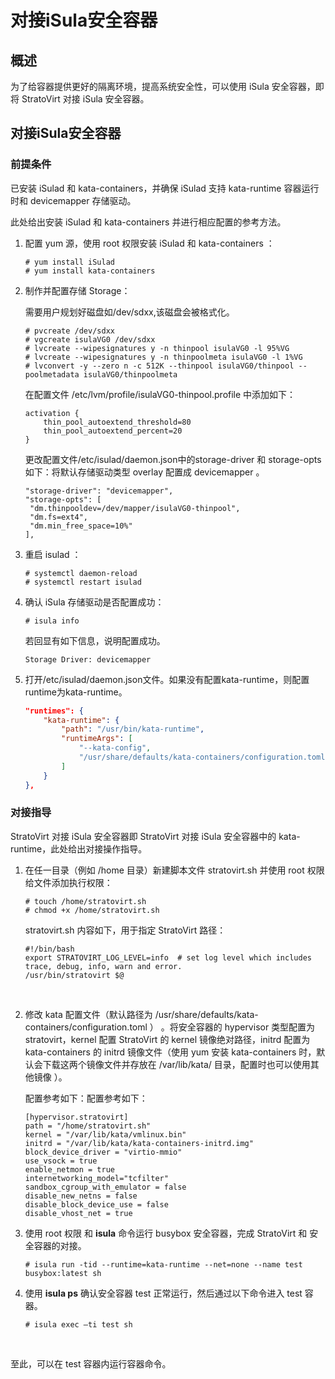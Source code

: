 # 对接iSula安全容器


## 概述

为了给容器提供更好的隔离环境，提高系统安全性，可以使用 iSula 安全容器，即将 StratoVirt 对接 iSula 安全容器。

## 对接iSula安全容器

### **前提条件**

已安装 iSulad 和 kata-containers，并确保 iSulad 支持 kata-runtime 容器运行时和 devicemapper 存储驱动。

此处给出安装 iSulad 和 kata-containers 并进行相应配置的参考方法。

1. 配置 yum 源，使用 root 权限安装 iSulad 和 kata-containers ：

   ```shell
   # yum install iSulad
   # yum install kata-containers
   ```

2. 制作并配置存储 Storage：

   需要用户规划好磁盘如/dev/sdxx,该磁盘会被格式化。

    ```shell
    # pvcreate /dev/sdxx
    # vgcreate isulaVG0 /dev/sdxx
    # lvcreate --wipesignatures y -n thinpool isulaVG0 -l 95%VG
    # lvcreate --wipesignatures y -n thinpoolmeta isulaVG0 -l 1%VG
    # lvconvert -y --zero n -c 512K --thinpool isulaVG0/thinpool --poolmetadata isulaVG0/thinpoolmeta
    ```

   在配置文件 /etc/lvm/profile/isulaVG0-thinpool.profile 中添加如下：

    ```
    activation {
        thin_pool_autoextend_threshold=80
        thin_pool_autoextend_percent=20
    }
    ```

   更改配置文件/etc/isulad/daemon.json中的storage-driver 和 storage-opts 如下：将默认存储驱动类型 overlay 配置成 devicemapper 。

    ```
    "storage-driver": "devicemapper",
    "storage-opts": [
     "dm.thinpooldev=/dev/mapper/isulaVG0-thinpool",
     "dm.fs=ext4",
     "dm.min_free_space=10%"
    ],
    ```

3. 重启 isulad ：

    ```shell
    # systemctl daemon-reload
    # systemctl restart isulad
    ```

4. 确认 iSula 存储驱动是否配置成功：

    ```shell
    # isula info
    ```

     若回显有如下信息，说明配置成功。

    ```
    Storage Driver: devicemapper
    ```

5. 打开/etc/isulad/daemon.json文件。如果没有配置kata-runtime，则配置runtime为kata-runtime。

   ```json
   "runtimes": {                                                                               
       "kata-runtime": {                                                                   
           "path": "/usr/bin/kata-runtime",                                                 
           "runtimeArgs": [                                                                
               "--kata-config",                                                               
               "/usr/share/defaults/kata-containers/configuration.toml"                       
           ]                                                                                 
       }
   },
   ```

   

### **对接指导**

StratoVirt 对接 iSula 安全容器即 StratoVirt 对接 iSula 安全容器中的 kata-runtime，此处给出对接操作指导。


1. 在任一目录（例如 /home 目录）新建脚本文件 stratovirt.sh 并使用 root 权限给文件添加执行权限：

   ```shell
   # touch /home/stratovirt.sh
   # chmod +x /home/stratovirt.sh
   ```

   stratovirt.sh 内容如下，用于指定 StratoVirt 路径：

   ```
   #!/bin/bash
   export STRATOVIRT_LOG_LEVEL=info  # set log level which includes trace, debug, info, warn and error.
   /usr/bin/stratovirt $@
   ```

   ​

2. 修改 kata 配置文件（默认路径为 /usr/share/defaults/kata-containers/configuration.toml ） 。将安全容器的 hypervisor 类型配置为 stratovirt，kernel 配置 StratoVirt 的 kernel 镜像绝对路径，initrd 配置为 kata-containers 的 initrd 镜像文件（使用 yum 安装 kata-containers 时，默认会下载这两个镜像文件并存放在 /var/lib/kata/ 目录，配置时也可以使用其他镜像 ）。

   配置参考如下：配置参考如下：

   ```shell
   [hypervisor.stratovirt]
   path = "/home/stratovirt.sh"
   kernel = "/var/lib/kata/vmlinux.bin"
   initrd = "/var/lib/kata/kata-containers-initrd.img"
   block_device_driver = "virtio-mmio"
   use_vsock = true
   enable_netmon = true
   internetworking_model="tcfilter"
   sandbox_cgroup_with_emulator = false
   disable_new_netns = false
   disable_block_device_use = false
   disable_vhost_net = true
   ```

3. 使用 root 权限 和 **isula** 命令运行 busybox 安全容器，完成 StratoVirt 和 安全容器的对接。

   ```shell
   # isula run -tid --runtime=kata-runtime --net=none --name test busybox:latest sh
   ```

4. 使用 **isula ps** 确认安全容器 test 正常运行，然后通过以下命令进入 test 容器。

   ```
   # isula exec –ti test sh
   ```

   ​


 至此，可以在 test 容器内运行容器命令。